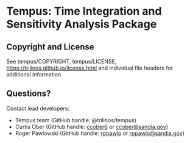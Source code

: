 # Tempus: Time Integration and Sensitivity Analysis Package


## Copyright and License
See tempus/COPYRIGHT, tempus/LICENSE, https://trilinos.github.io/license.html and individual file headers for additional information.


## Questions? 
Contact lead developers:

* Tempus team     (GitHub handle: @trilinos/tempus)
* Curtis Ober     (GitHub handle: [ccober6](https://github.com/ccober6) or ccober@sandia.gov)
* Roger Pawlowski (GitHub handle: [rppawlo](https://github.com/rppawlo) or rppawlo@sandia.gov)
